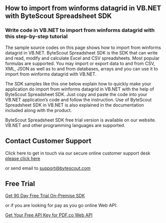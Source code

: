 ## How to import from winforms datagrid in VB.NET with ByteScout Spreadsheet SDK

### Write code in VB.NET to import from winforms datagrid with this step-by-step tutorial

The sample source codes on this page shows how to import from winforms datagrid in VB.NET. ByteScout Spreadsheet SDK is the SDK that can write and read, modify and calculate Excel and CSV spreadsheets. Most popular formulas are supported. You may import or export data to and from CSV, XML, JSON as well as to and from databases, arrays and you can use it to import from winforms datagrid with VB.NET.

The SDK samples like this one below explain how to quickly make your application do import from winforms datagrid in VB.NET with the help of ByteScout Spreadsheet SDK. Just copy and paste the code into your VB.NET application’s code and follow the instruction. Use of ByteScout Spreadsheet SDK in VB.NET is also explained in the documentation included along with the product.

ByteScout Spreadsheet SDK free trial version is available on our website. VB.NET and other programming languages are supported.

## Contact Customer Support

Click here to get in touch via our secure online customer support desk [please click here](https://bytescout.zendesk.com/hc/en-us/requests/new?subject=ByteScout%20Spreadsheet%20SDK%20Question)

or send email to [support@bytescout.com](mailto:support@bytescout.com?subject=ByteScout%20Spreadsheet%20SDK%20Question) 

## Free Trial

[Get 90 Day Free Trial On-Premise SDK](https://bytescout.com/download/web-installer?utm_source=github-readme)

or if you are looking for pay as you go online Web API:

[Get Your Free API Key for PDF.co Web API](https://pdf.co/documentation/api?utm_source=github-readme)